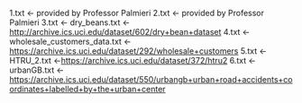 1.txt <- provided by Professor Palmieri
2.txt <- provided by Professor Palmieri
3.txt <- dry_beans.txt <- http://archive.ics.uci.edu/dataset/602/dry+bean+dataset
4.txt <- wholesale_customers_data.txt <- https://archive.ics.uci.edu/dataset/292/wholesale+customers
5.txt <- HTRU_2.txt <-https://archive.ics.uci.edu/dataset/372/htru2
6.txt <- urbanGB.txt <-https://archive.ics.uci.edu/dataset/550/urbangb+urban+road+accidents+coordinates+labelled+by+the+urban+center